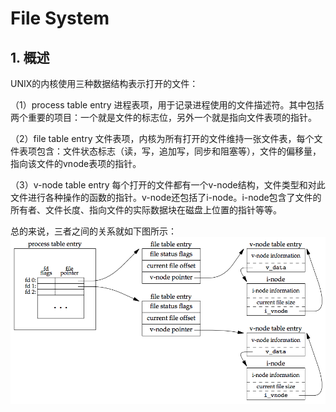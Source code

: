 # File System
## 1. 概述
UNIX的内核使用三种数据结构表示打开的文件：

（1）process table entry
    进程表项，用于记录进程使用的文件描述符。其中包括两个重要的项目：一个就是文件的标志位，另外一个就是指向文件表项的指针。

（2）file table entry
    文件表项，内核为所有打开的文件维持一张文件表，每个文件表项包含：文件状态标志（读，写，追加写，同步和阻塞等），文件的偏移量，指向该文件的vnode表项的指针。

（3）v-node table entry
    每个打开的文件都有一个v-node结构，文件类型和对此文件进行各种操作的函数的指针。v-node还包括了i-node。i-node包含了文件的所有者、文件长度、指向文件的实际数据块在磁盘上位置的指针等等。

总的来说，三者之间的关系就如下图所示：
![内核数据结构关系](figure_3.7.png)

